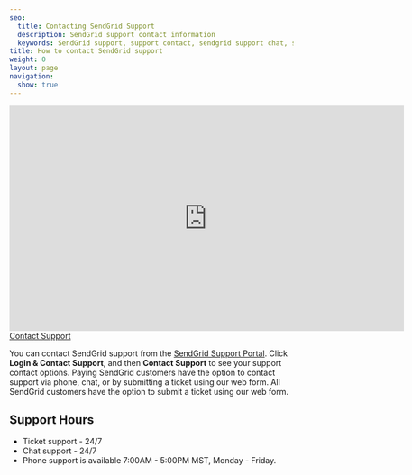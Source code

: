 ```yaml
---
seo:
  title: Contacting SendGrid Support
  description: SendGrid support contact information
  keywords: SendGrid support, support contact, sendgrid support chat, sendgrid support phone number
title: How to contact SendGrid support
weight: 0
layout: page
navigation:
  show: true
---
```

<iframe src="https://player.vimeo.com/video/263354373" width="700" height="400" frameborder="0" webkitallowfullscreen mozallowfullscreen allowfullscreen></iframe>

<div class="row">
  <div class="col-md-4"></div>
  <div class="col-md-4">
    <a href="https://support.sendgrid.com/" class="btn btn-large btn-primary center-block">Contact Support</a>
  </div>
  <div class="col-md-4"></div>
</div>

You can contact SendGrid support from the [SendGrid Support Portal](https://support.sendgrid.com). Click **Login & Contact Support**, and then **Contact Support** to see your support contact options. Paying SendGrid customers have the option to contact support via phone, chat, or by submitting a ticket using our web form. All SendGrid customers have the option to submit a ticket using our web form.

## 	Support Hours
 	
* Ticket support - 24/7
* Chat support - 24/7
* Phone support is available 7:00AM - 5:00PM MST, Monday - Friday.

